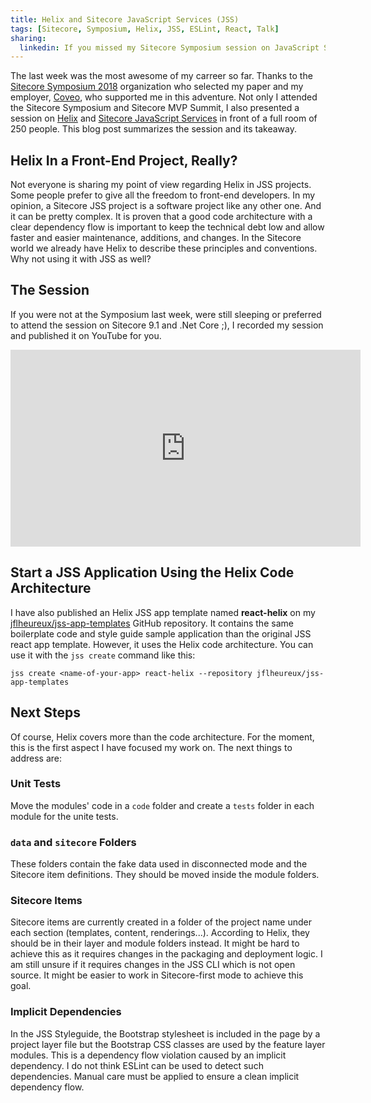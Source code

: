 ```yaml
---
title: Helix and Sitecore JavaScript Services (JSS)
tags: [Sitecore, Symposium, Helix, JSS, ESLint, React, Talk]
sharing:
  linkedin: If you missed my Sitecore Symposium session on JavaScript Services and Helix, you should read my blog post and watch the recording!
---
```


The last week was the most awesome of my carreer so far. Thanks to the [Sitecore Symposium 2018](https://symposium.sitecore.com/) organization who selected my paper and my employer, [Coveo](https://www.coveo.com), who supported me in this adventure. Not only I attended the Sitecore Symposium and Sitecore MVP Summit, I also presented a session on [Helix](https://helix.sitecore.net/) and [Sitecore JavaScript Services](https://jss.sitecore.net/) in front of a full room of 250 people. This blog post summarizes the session and its takeaway.

<!-- more -->

## Helix In a Front-End Project, Really?

Not everyone is sharing my point of view regarding Helix in JSS projects. Some people prefer to give all the freedom to front-end developers. In my opinion, a Sitecore JSS project is a software project like any other one. And it can be pretty complex. It is proven that a good code architecture with a clear dependency flow is important to keep the technical debt low and allow faster and easier maintenance, additions, and changes. In the Sitecore world we already have Helix to describe these principles and conventions. Why not using it with JSS as well?

## The Session

If you were not at the Symposium last week, were still sleeping or preferred to attend the session on Sitecore 9.1 and .Net Core ;), I recorded my session and published it on YouTube for you.

<div class="videoWrapper">
    <iframe width="560" height="315" src="https://www.youtube.com/embed/jrBlmyaAOBo?rel=0" frameborder="0" allow="encrypted-media" allowfullscreen></iframe>
</div>

## Start a JSS Application Using the Helix Code Architecture

I have also published an Helix JSS app template named **react-helix** on my [jflheureux/jss-app-templates](https://github.com/jflheureux/jss-app-templates) GitHub repository. It contains the same boilerplate code and style guide sample application than the original JSS react app template. However, it uses the Helix code architecture. You can use it with the `jss create` command like this:

```
jss create <name-of-your-app> react-helix --repository jflheureux/jss-app-templates
```

## Next Steps

Of course, Helix covers more than the code architecture. For the moment, this is the first aspect I have focused my work on. The next things to address are:

### Unit Tests

Move the modules' code in a `code` folder and create a `tests` folder in each module for the unite tests.

### `data` and `sitecore` Folders

These folders contain the fake data used in disconnected mode and the Sitecore item definitions. They should be moved inside the module folders.

### Sitecore Items

Sitecore items are currently created in a folder of the project name under each section (templates, content, renderings...). According to Helix, they should be in their layer and module folders instead. It might be hard to achieve this as it requires changes in the packaging and deployment logic. I am still unsure if it requires changes in the JSS CLI which is not open source. It might be easier to work in Sitecore-first mode to achieve this goal.

### Implicit Dependencies

In the JSS Styleguide, the Bootstrap stylesheet is included in the page by a project layer file but the Bootstrap CSS classes are used by the feature layer modules. This is a dependency flow violation caused by an implicit dependency. I do not think ESLint can be used to detect such dependencies. Manual care must be applied to ensure a clean implicit dependency flow.